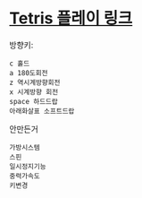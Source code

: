 # [Tetris 플레이 링크](https://gyuriling.github.io/Tetris/)


방향키:
```
c 홀드
a 180도회전
z 역시계방향회전
x 시계방향 회전 
space 하드드랍
아래화살표 소프트드랍
```

안만든거
```
가방시스템
스핀
일시정지기능
중력가속도
키변경 
```
